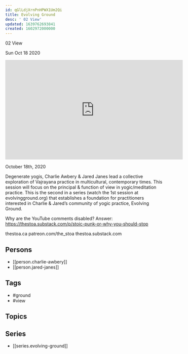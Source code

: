 ```yaml
---
id: qGlLdjXrnPnHPWX1Um2Qi
title: Evolving Ground
desc: ' 02 View'
updated: 1639762693841
created: 1602972000000
---
```



 02 View

Sun Oct 18 2020

<iframe width="560" height="315" src="https://www.youtube.com/embed/hwMFHS1EhOg" title="Evolving Ground: 02 View w/ Charlie Awbery & Jared Janes" frameborder="0" allow="accelerometer; autoplay; clipboard-write; encrypted-media; gyroscope; picture-in-picture" allowfullscreen ></iframe>

October 18th, 2020

Degenerate yogis, Charlie Awbery & Jared Janes lead a collective exploration of Vajrayana practice in multicultural, contemporary times. This session will focus on the principal & function of view in yogic/meditation practice. This is the second in a series (watch the 1st session at evolvingground.org) that establishes a foundation for practitioners interested in Charlie & Jared’s community of yogic practice, Evolving Ground.

Why are the YouTube comments disabled? Answer: https://thestoa.substack.com/p/stoic-punk-or-why-you-should-stop

thestoa.ca
patreon.com/the_stoa
thestoa.substack.com

## Persons

- [[person.charlie-awbery]]
- [[person.jared-janes]]

## Tags

- #ground
- #view

## Topics



## Series

- [[series.evolving-ground]]

